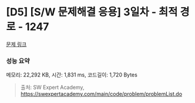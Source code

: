 # [D5] [S/W 문제해결 응용] 3일차 - 최적 경로 - 1247 

[문제 링크](https://swexpertacademy.com/main/code/problem/problemDetail.do?contestProbId=AV15OZ4qAPICFAYD) 

### 성능 요약

메모리: 22,292 KB, 시간: 1,831 ms, 코드길이: 1,720 Bytes



> 출처: SW Expert Academy, https://swexpertacademy.com/main/code/problem/problemList.do